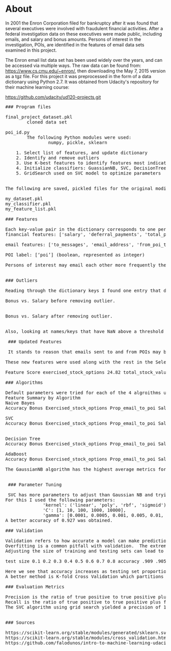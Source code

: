 # About

In 2001 the Enron Corporation filed for bankruptcy after it was found that several executives were involved with fraudulent financial activities.   After a federal investigation data on these executives were made public, including emails, and salary and bonus amounts.  Persons of interest in the investigation, POIs, are identified in the features of email data sets examined in this project. 

The Enron email list data set has been used widely over the years, and can be accessed via multiple ways.  The raw data can be found from: https://www.cs.cmu.edu/~enron/, then downloading the May 7, 2015 version as a tgz file.  For this project it was preprocessed in the form of a data dictionary using Python 2.7.  It was obtained from Udacity's repository for their machine learning course:

https://github.com/udacity/ud120-projects.git

<pre>
### Program files

final_project_dataset.pkl    
&nbsp; &nbsp; &nbsp; &nbsp; cloned data set

poi_id.py 
&nbsp; &nbsp; &nbsp; &nbsp; The following Python modules were used:
&nbsp; &nbsp; &nbsp; &nbsp; &nbsp; &nbsp; &nbsp; &nbsp; numpy, pickle, sklearn
         
    1. Select list of features, and update dictionary
    2. Identify and remove outliers
    3. Use K-best features to identify features most indicative of POI
    4. Initialize classifiers: GuassianNB, SVC, DecisionTree, and AdaBoost were tried - SVC provided the highest accuracy
    5. GridSearch used on SVC model to optimize parameters
   

The following are saved, pickled files for the original modified dataset, classifiers, and feature lists

my_dataset.pkl
my_classifier.pkl
my_feature_list.pkl

### Features
 
Each key-value pair in the dictionary corresponds to one person.  The key is the name, while the values are features that can be analyzed via machine learning algorithms.  There is a total of 146 people in this set, 18 of which are designated as POI’s.  There are 21 features for each person, they can be categorized as follows: 
financial features: ['salary', 'deferral_payments', 'total_payments', 'loan_advances', 'bonus', 'restricted_stock_deferred', 'deferred_income', 'total_stock_value', 'expenses', 'exercised_stock_options', 'other', 'long_term_incentive', 'restricted_stock', 'director_fees'] (all units are in US dollars) 
 
email features: ['to_messages', 'email_address', 'from_poi_to_this_person', 'from_messages', 'from_this_person_to_poi', 'shared_receipt_with_poi'] (units are generally number of emails messages; notable exception is ‘email_address’, which is a text string) 
 
POI label: [‘poi’] (boolean, represented as integer) 
 
Persons of interest may email each other more frequently then others not involved with the scandal.  Machine learning can be used to find evidence of correlation between POI and the features. 


### Outliers

Reading through the dictionary keys I found one entry that doesn’t look like a name.  I removed ‘THE TRAVEL AGENCY IN THE PARK’ from this list of keys.   Plotting Bonus vs Salary, we see one outlier in the upper right corner.  Running some code to loop through these 2 features reveals that the name corresponding to this point is ‘TOTAL’.  There’s no sense in keeping this point for totals in the data set. 

Bonus vs. Salary before removing outlier. 
 
 
Bonus vs. Salary after removing outlier. 
 
 
Also, looking at names/keys that have NaN above a threshold percentage as values it was found that ‘'LOCKHART EUGENE E' has all NaN for feature values.   Others had over 85% NaN values, but some nonNaN values had strong K-Best-Features scores, so I decided to keep them.   
 
 ### Updated Features
 
 It stands to reason that emails sent to and from POIs may be an indicator of the person sending or receiving is also a POI.  The raw number of such emails doesn’t give away much without a comparison.  Two new features were created for proportions of emails sent/received to/from POI to total emails sent received to/from that person: “prop_email_to_poi”, and  “prop_email_from_poi”. 
 
These new features were used along with the rest in the SelectKBest selection tool.  The top 5 highest scoring features are listed in the table below.  Of note: the “prop_email_to_poi” feature is the 5th highest scoring feature. 
 
Feature Score exercised_stock_options 24.82 total_stock_value 24.18 bonus 20.79 salary 18.29 prop_email_to_poi 16.41 

### Algorithms

Default parameters were tried for each of the 4 algroithms used: Gaussian NB (Naïve Bayes), SVC (Support Vector Classification), Decision Tree, and AdaBoost.  My ‘features_used’ were of the form [[‘poi’ , ‘feature’], where ‘feature’ is one of the 5 individual features above.  To help choose which algorithm to focus on the accuracy was tabulated with and without scaling for each feature in each algorithm.  The scaling used was the MinMaxScaler, which is the ratio of the distance of each value from the minimum to the range of values.   
Feature Summary by Algorithm 
Naive Bayes 
Accuracy Bonus Exercised_stock_options Prop_email_to_poi Salary Total_stock_value Avg Scaled .848 .951 .852 .763 .84 .851 Not Scaled .848 .951 .852 .763 .84 .851 
 
SVC 
Accuracy Bonus Exercised_stock_options Prop_email_to_poi Salary Total_stock_value Avg Scaled .848 .902 .852 .737 .78 .824 Not Scaled .697 .878 .852 .737 .76 .781 
 
 
Decision Tree 
Accuracy Bonus Exercised_stock_options Prop_email_to_poi Salary Total_stock_value Avg Scaled .788 .854 .667 .763 .72 .758 Not Scaled .788 .854 .667 .763 .72 .758 
 
AdaBoost 
Accuracy Bonus Exercised_stock_options Prop_email_to_poi Salary Total_stock_value Avg Scaled .788 .854 .667 .763 .72 .758 Not Scaled .788 .854 .667 .763 .72 .758 
 
The GaussianNB algorithm has the highest average metrics for all features used.  It is clear to see that ‘excercised_stock_options’ has the highest accuracy feature in all algorithms used.  The only algorithm affected by scaling was SVC, and I chose to focus on it for reasons that will be explained in the next section.  
 
 
 ### Parameter Tuning
 
 SVC has more parameters to adjust than Gaussian NB and trying just a few different kernels resulted in different accuracies.  This is an example of parameter tuning.   Instead of running the code and noting the accuracy with each parameter adjustment, grid search can be used to optimize accuracy over a range of parameters.   I’d like to see if there are other parameters for the SVC algorithm that may increase accuracy. 
For this I used the following parameters: 
              'kernel': ('linear', 'poly', 'rbf', 'sigmoid'), 
              'C': [1, 10, 100, 1000, 10000], 
              'gamma': [0.0001, 0.0005, 0.001, 0.005, 0.01, 0.1]  
A better accuracy of 0.927 was obtained.   

### Validation

Validation refers to how accurate a model can make predictions on a testing data set based on its performance on a training set.  One thing to be wary of is making sure that training and testing data sets don’t contain patterns that could distinguish them.  For example, if there is a pattern in the training set it would be applied to the testing set, but if no such pattern exists in the testing set then those points wouldn’t be classified well.  The data should be randomized to avoid this.   
Overfitting is a common pitfall with validation.  The extreme case is when the training and testing sets are the same – of course the same predictions will occur, but it’s as if you’re not really making a prediction at all.  Another case is when an algorithm is too sensitive to small changes in the training set.  Small changes generally should be attributed to noise, but the excess sensitivity in the model will look for similar patterns in the testing set when they probably should be ignored.   
Adjusting the size of training and testing sets can lead to a balance model that avoids overfitting and maximizes performance.  I started with a test size of 0.4, since that was used in the course mini projects.   The accuracies for different test size proportions are summarized below: 
 
test size 0.1 0.2 0.3 0.4 0.5 0.6 0.7 0.8 accuracy .909 .905 .968 .927 .882 .852 .901 .901 
 
Here we see that accuracy increases as testing set proportion increases, then peaks at 0.3, but starts to increase again after 0.6.  This increase where over half the data set is being used for testing is where overfitting starts to take hold.  Using 3/10 of the data for testing gives the best accuracy.   
A better method is K-fold Cross Validation which partitions the testing and training sets into k number of folds.  It is better, because it iterates over all data using different partitions of the same size for training and testing.  For example, a 3-fold validation starts with 2/3 of the data used for training, and the remaining 1/3 for testing.  The next iteration uses another partition of 2/3 of the data for testing and so forth for 3 iterations.  Validation scores for each iteration can be found using the cross_val_score function.  Using 3 folds, I obtained an average accuracy of 0.88. 

### Evaluation Metrics

Precision is the ratio of true positive to true positive plus false positive.  In this context, it is the ratio of those that are truly POIs to the sum of true POIs and mistakenly identified POIs. 
Recall is the ratio of true positive to true positive plus false negative.  In other words, it is the ratio of those that are truly POIs to the sum of true POIs and POIs that were mistakenly not identified.   
The SVC algorithm using grid search yielded a precision of 1.0.  This means that my model did not produce any false positives in its prediction.   My recall was 0.667, so the model produced some false negatives.   


### Sources
 
https://scikit-learn.org/stable/modules/generated/sklearn.svm.SVC.html 
https://scikit-learn.org/stable/modules/cross_validation.html 
https://github.com/falodunos/intro-to-machine-learning-udacity-final-project 

</pre> 
